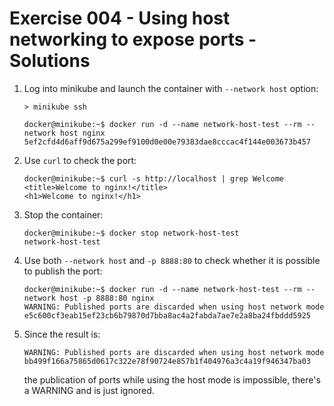 # Exercise 004 - Using host networking to expose ports - Solutions

1. Log into minikube and launch the container with `--network host` option:

   ``` console
   > minikube ssh
   
   docker@minikube:~$ docker run -d --name network-host-test --rm --network host nginx
   5ef2cfd4d6aff9d675a299ef9100d0e00e79383dae8cccac4f144e003673b457
   ```

2. Use `curl` to check the port:

   ``` console
   docker@minikube:~$ curl -s http://localhost | grep Welcome
   <title>Welcome to nginx!</title>
   <h1>Welcome to nginx!</h1>
   ```

3. Stop the container:

   ``` console
   docker@minikube:~$ docker stop network-host-test
   network-host-test
   ```

4. Use both `--network host` and `-p 8888:80` to check whether it is possible to publish the port:

   ``` console
   docker@minikube:~$ docker run -d --name network-host-test --rm --network host -p 8888:80 nginx 
   WARNING: Published ports are discarded when using host network mode
   e5c600cf3eab15ef23cb6b79870d7bba8ac4a2fabda7ae7e2a8ba24fbddd5925
   ```

5. Since the result is:
   
   ``` console
   WARNING: Published ports are discarded when using host network mode
   bb499f166a75865d0617c322e78f90724e857b1f404976a3c4a19f946347ba03
   ```
   
   the publication of ports while using the host mode is impossible, there's a WARNING and is just ignored.
